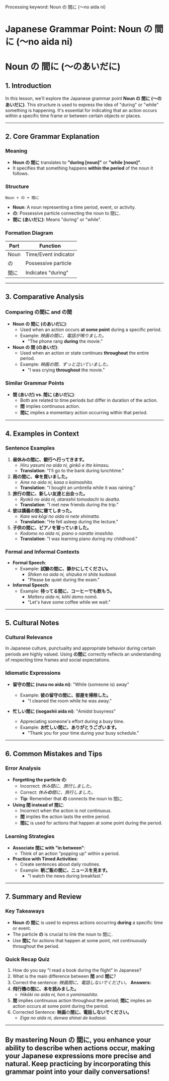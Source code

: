 Processing keyword: Noun の 間に (〜no aida ni)
# Japanese Grammar Point: Noun の 間に (〜no aida ni)
# Noun の 間に (〜のあいだに)
## 1. Introduction
In this lesson, we'll explore the Japanese grammar point **Noun の 間に (〜のあいだに)**. This structure is used to express the idea of "during" or "while" something is happening. It's essential for indicating that an action occurs within a specific time frame or between certain objects or places.

---
## 2. Core Grammar Explanation
### Meaning
- **Noun の 間に** translates to **"during [noun]"** or **"while [noun]"**.
- It specifies that something happens **within the period** of the noun it follows.
### Structure
```plaintext
Noun + の + 間に
```
- **Noun**: A noun representing a time period, event, or activity.
- **の**: Possessive particle connecting the noun to 間に.
- **間に (あいだに)**: Means "during" or "while".
### Formation Diagram
| Part     | Function             |
|----------|----------------------|
| Noun     | Time/Event indicator |
| の       | Possessive particle  |
| 間に     | Indicates "during"   |
---
## 3. Comparative Analysis
### Comparing **の間に** and **の間**
- **Noun の 間に (のあいだに)**:
  - Used when an action occurs **at some point** during a specific period.
  - Example: *映画の間に、電話が鳴りました。*
    - "The phone rang **during** the movie."
- **Noun の 間 (のあいだ)**:
  - Used when an action or state continues **throughout** the entire period.
  - Example: *映画の間、ずっと泣いていました。*
    - "I was crying **throughout** the movie."
### Similar Grammar Points
- **間 (あいだ) vs. 間に (あいだに)**:
  - Both are related to time periods but differ in duration of the action.
  - **間** implies continuous action.
  - **間に** implies a momentary action occurring within that period.
---
## 4. Examples in Context
### Sentence Examples
1. **昼休みの間に、銀行へ行ってきます。**
   - *Hiru yasumi no aida ni, ginkō e itte kimasu.*
   - **Translation**: "I'll go to the bank during lunchtime."
2. **雨の間に、傘を買いました。**
   - *Ame no aida ni, kasa o kaimashita.*
   - **Translation**: "I bought an umbrella while it was raining."
3. **旅行の間に、新しい友達と出会った。**
   - *Ryokō no aida ni, atarashii tomodachi to deatta.*
   - **Translation**: "I met new friends during the trip."
4. **彼は講義の間に寝てしまった。**
   - *Kare wa kōgi no aida ni nete shimatta.*
   - **Translation**: "He fell asleep during the lecture."
5. **子供の間に、ピアノを習っていました。**
   - *Kodomo no aida ni, piano o naratte imashita.*
   - **Translation**: "I was learning piano during my childhood."
### Formal and Informal Contexts
- **Formal Speech**:
  - Example: **試験の間に、静かにしてください。**
    - *Shiken no aida ni, shizuka ni shite kudasai.*
    - "Please be quiet during the exam."
- **Informal Speech**:
  - Example: **待ってる間に、コーヒーでも飲もう。**
    - *Matteru aida ni, kōhī demo nomō.*
    - "Let's have some coffee while we wait."
---
## 5. Cultural Notes
### Cultural Relevance
In Japanese culture, punctuality and appropriate behavior during certain periods are highly valued. Using **の間に** correctly reflects an understanding of respecting time frames and social expectations.
### Idiomatic Expressions
- **留守の間に (rusu no aida ni)**: "While (someone is) away"
  - Example: **彼の留守の間に、部屋を掃除した。**
    - "I cleaned the room while he was away."
  
- **忙しい間に (isogashii aida ni)**: "Amidst busyness"
  - Appreciating someone's effort during a busy time.
  - Example: **お忙しい間に、ありがとうございます。**
    - "Thank you for your time during your busy schedule."
---
## 6. Common Mistakes and Tips
### Error Analysis
- **Forgetting the particle の**:
  - Incorrect: *休み間に、旅行しました。*
  - Correct: *休み**の**間に、旅行しました。*
  - **Tip**: Remember that **の** connects the noun to 間に.
- **Using 間 instead of 間に**:
  - Incorrect when the action is not continuous.
  - **間** implies the action lasts the entire period.
  - **間に** is used for actions that happen at some point during the period.
### Learning Strategies
- **Associate **間に** with "in between"**:
  - Think of an action "popping up" within a period.
- **Practice with Timed Activities**:
  - Create sentences about daily routines.
  - Example: **朝ご飯の間に、ニュースを見ます。**
    - "I watch the news during breakfast."
---
## 7. Summary and Review
### Key Takeaways
- **Noun の 間に** is used to express actions occurring **during** a specific time or event.
- The particle **の** is crucial to link the noun to 間に.
- Use **間に** for actions that happen at some point, not continuously throughout the period.
### Quick Recap Quiz
1. How do you say "I read a book during the flight" in Japanese?
2. What is the main difference between **間** and **間に**?
3. Correct the sentence: *映画間に、電話しないでください。*
**Answers:**
1. **飛行機の間に、本を読みました。**
   - *Hikōki no aida ni, hon o yomimashita.*
2. **間** implies continuous action throughout the period; **間に** implies an action occurs at some point during the period.
3. Corrected Sentence: **映画**の**間に、電話しないでください。**
   - *Eiga no aida ni, denwa shinai de kudasai.*
---
By mastering **Noun の 間に**, you enhance your ability to describe when actions occur, making your Japanese expressions more precise and natural. Keep practicing by incorporating this grammar point into your daily conversations!
---
